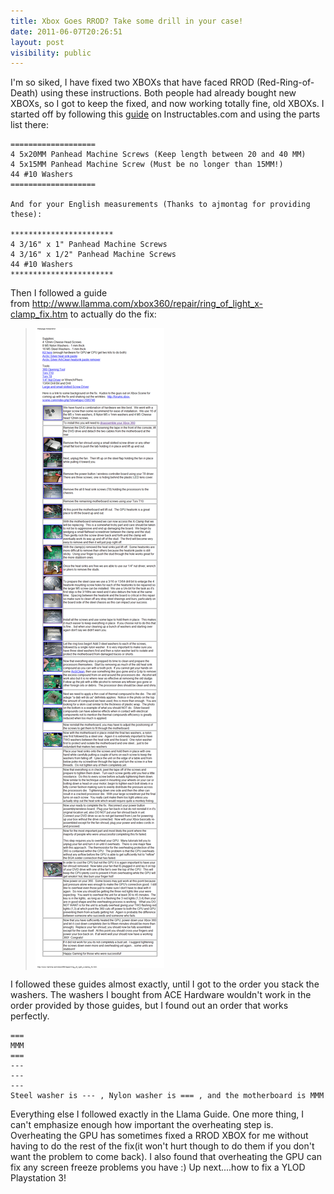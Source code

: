 ```yaml
---
title: Xbox Goes RROD? Take some drill in your case!
date: 2011-06-07T20:26:51
layout: post
visibility: public
---
```


I'm so siked, I have fixed two XBOXs that have faced RROD (Red-Ring-of-Death) using these instructions. Both people had already bought new XBOXs, so I got to keep the fixed, and now working totally fine, old XBOXs. I started off by following this [guide](http://www.instructables.com/id/Fix-the-Red-Ring-of-Deathwithout-towels/) on Instructables.com and using the parts list there:

    ===================
    4 5x20MM Panhead Machine Screws (Keep length between 20 and 40 MM)
    4 5x15MM Panhead Machine Screw (Must be no longer than 15MM!)
    44 #10 Washers
    ===================

    And for your English measurements (Thanks to ajmontag for providing these):

    ***********************
    4 3/16" x 1" Panhead Machine Screws
    4 3/16" x 1/2" Panhead Machine Screws
    44 #10 Washers
    ***********************

Then I followed a guide from <http://www.llamma.com/xbox360/repair/ring_of_light_x-clamp_fix.htm> to actually do the fix:

> ![](llama-xbox-rrod-fix.png)

I followed these guides almost exactly, until I got to the order you stack the washers. The washers I bought from ACE Hardware wouldn't work in the order provided by those guides, but I found out an order that works perfectly.

    ===
    MMM
    ===
    ---
    ---
    ---
    Steel washer is --- , Nylon washer is === , and the motherboard is MMM

Everything else I followed exactly in the Llama Guide. One more thing, I can't emphasize enough how important the overheating step is. Overheating the GPU has sometimes fixed a RROD XBOX for me without having to do the rest of the fix(it won't hurt though to do them if you don't want the problem to come back). I also found that overheating the GPU can fix any screen freeze problems you have :) Up next....how to fix a YLOD Playstation 3!
